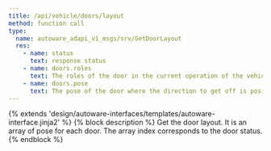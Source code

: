 ```yaml
---
title: /api/vehicle/doors/layout
method: function call
type:
  name: autoware_adapi_v1_msgs/srv/GetDoorLayout
  res:
    - name: status
      text: response status
    - name: doors.roles
      text: The roles of the door in the current operation of the vehicle.
    - name: doors.pose
      text: The pose of the door where the direction to get off is positive X-axis.
---
```


{% extends 'design/autoware-interfaces/templates/autoware-interface.jinja2' %}
{% block description %}
Get the door layout. It is an array of pose for each door. The array index corresponds to the door status.
{% endblock %}
